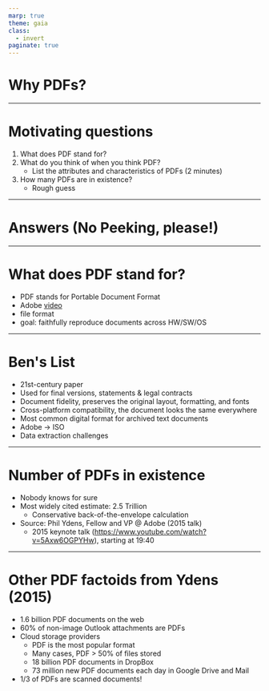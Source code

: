 ```yaml
---
marp: true
theme: gaia
class:
  - invert
paginate: true
---
```

<!-- _class: lead -->
# Why PDFs?
---

# Motivating questions
1. What does PDF stand for?
2. What do you think of when you think PDF?
    * List the attributes and characteristics of PDFs (2 minutes)
3. How many PDFs are in existence?
    * Rough guess
---
<!-- _class: lead -->
# Answers (No Peeking, please!)
---
# What does PDF stand for?
* PDF stands for Portable Document Format
* Adobe [video](https://youtu.be/Cz55qjW-0bU)
* file format
* goal: faithfully reproduce documents across HW/SW/OS
---
# Ben's List 
* 21st-century paper
* Used for final versions, statements & legal contracts
* Document fidelity, preserves the original layout, formatting, and fonts
* Cross-platform compatibility, the document looks the same everywhere
* Most common digital format for archived text documents
* Adobe $\rightarrow$ ISO
* Data extraction challenges 
---
# Number of PDFs in existence
* Nobody knows for sure
* Most widely cited estimate: 2.5 Trillion
    * Conservative back-of-the-envelope calculation
* Source: Phil Ydens, Fellow and VP @ Adobe (2015 talk)
    * 2015 keynote talk (https://www.youtube.com/watch?v=5Axw6OGPYHw), starting at 19:40
---
# Other PDF factoids from Ydens (2015)
* 1.6 billion PDF documents on the web
* 60% of non-image Outlook attachments are PDFs
* Cloud storage providers
    * PDF is the most popular format
    * Many cases, PDF > 50% of files stored
    * 18 billion PDF documents in DropBox
    * 73 million new PDF documents each day in Google Drive and Mail
* 1/3 of PDFs are scanned documents! 
